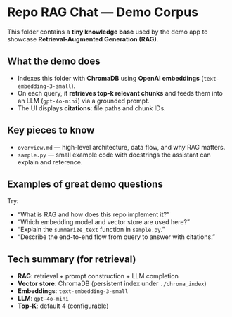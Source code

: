 # Repo RAG Chat — Demo Corpus

This folder contains a **tiny knowledge base** used by the demo app to showcase **Retrieval-Augmented Generation (RAG)**.

## What the demo does
- Indexes this folder with **ChromaDB** using **OpenAI embeddings** (`text-embedding-3-small`).
- On each query, it **retrieves top-k relevant chunks** and feeds them into an LLM (`gpt-4o-mini`) via a grounded prompt.
- The UI displays **citations**: file paths and chunk IDs.

## Key pieces to know
- `overview.md` — high-level architecture, data flow, and why RAG matters.
- `sample.py` — small example code with docstrings the assistant can explain and reference.

## Examples of great demo questions
Try:
- “What is RAG and how does this repo implement it?”
- “Which embedding model and vector store are used here?”
- “Explain the `summarize_text` function in `sample.py`.”
- “Describe the end-to-end flow from query to answer with citations.”

## Tech summary (for retrieval)
- **RAG**: retrieval + prompt construction + LLM completion
- **Vector store**: ChromaDB (persistent index under `./chroma_index`)
- **Embeddings**: `text-embedding-3-small`
- **LLM**: `gpt-4o-mini`
- **Top-K**: default 4 (configurable)
